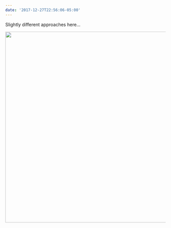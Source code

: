 ```yaml
---
date: '2017-12-27T22:56:06-05:00'
---
```

Slightly different approaches here…

<img src="/posts/uploads/2017/a07fe8a380.jpg" width="600" height="600" />
